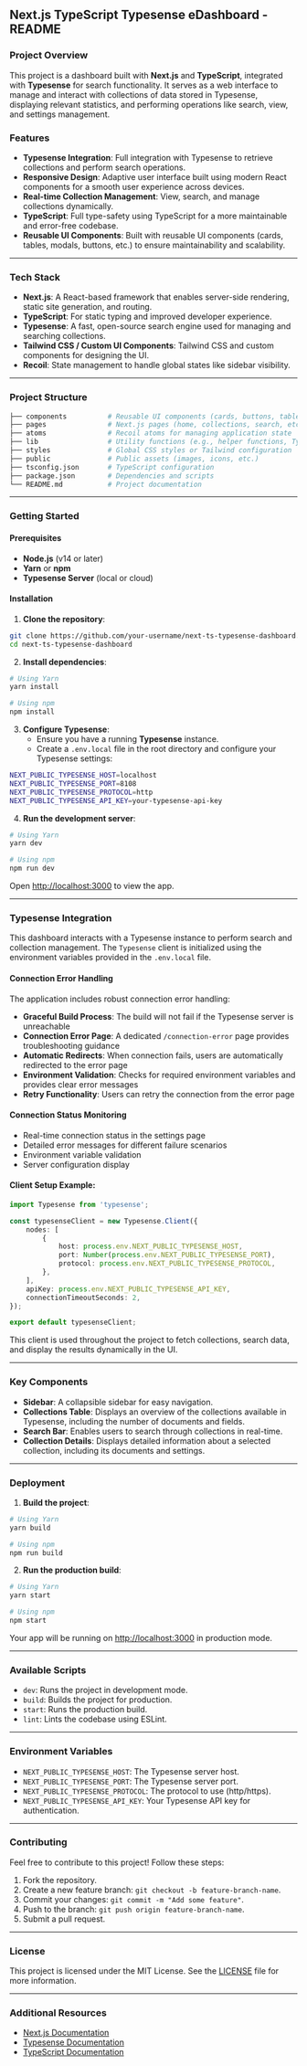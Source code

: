 ## **Next.js TypeScript Typesense eDashboard - README**

### **Project Overview**

This project is a dashboard built with **Next.js** and **TypeScript**, integrated with **Typesense** for search functionality. It serves as a web interface to manage and interact with collections of data stored in Typesense, displaying relevant statistics, and performing operations like search, view, and settings management.

### **Features**

- **Typesense Integration**: Full integration with Typesense to retrieve collections and perform search operations.
- **Responsive Design**: Adaptive user interface built using modern React components for a smooth user experience across devices.
- **Real-time Collection Management**: View, search, and manage collections dynamically.
- **TypeScript**: Full type-safety using TypeScript for a more maintainable and error-free codebase.
- **Reusable UI Components**: Built with reusable UI components (cards, tables, modals, buttons, etc.) to ensure maintainability and scalability.

---

### **Tech Stack**

- **Next.js**: A React-based framework that enables server-side rendering, static site generation, and routing.
- **TypeScript**: For static typing and improved developer experience.
- **Typesense**: A fast, open-source search engine used for managing and searching collections.
- **Tailwind CSS / Custom UI Components**: Tailwind CSS and custom components for designing the UI.
- **Recoil**: State management to handle global states like sidebar visibility.

---

### **Project Structure**

```bash
├── components          # Reusable UI components (cards, buttons, tables, etc.)
├── pages               # Next.js pages (home, collections, search, etc.)
├── atoms               # Recoil atoms for managing application state
├── lib                 # Utility functions (e.g., helper functions, Typesense client)
├── styles              # Global CSS styles or Tailwind configuration
├── public              # Public assets (images, icons, etc.)
├── tsconfig.json       # TypeScript configuration
├── package.json        # Dependencies and scripts
└── README.md           # Project documentation
```

---

### **Getting Started**

#### Prerequisites

- **Node.js** (v14 or later)
- **Yarn** or **npm**
- **Typesense Server** (local or cloud)

#### Installation

1. **Clone the repository**:

```bash
git clone https://github.com/your-username/next-ts-typesense-dashboard.git
cd next-ts-typesense-dashboard
```

2. **Install dependencies**:

```bash
# Using Yarn
yarn install

# Using npm
npm install
```

3. **Configure Typesense**:
    - Ensure you have a running **Typesense** instance.
    - Create a `.env.local` file in the root directory and configure your Typesense settings:

```bash
NEXT_PUBLIC_TYPESENSE_HOST=localhost
NEXT_PUBLIC_TYPESENSE_PORT=8108
NEXT_PUBLIC_TYPESENSE_PROTOCOL=http
NEXT_PUBLIC_TYPESENSE_API_KEY=your-typesense-api-key
```

4. **Run the development server**:

```bash
# Using Yarn
yarn dev

# Using npm
npm run dev
```

Open [http://localhost:3000](http://localhost:3000) to view the app.

---

### **Typesense Integration**

This dashboard interacts with a Typesense instance to perform search and collection management. The `Typesense` client is initialized using the environment variables provided in the `.env.local` file.

#### **Connection Error Handling**

The application includes robust connection error handling:

- **Graceful Build Process**: The build will not fail if the Typesense server is unreachable
- **Connection Error Page**: A dedicated `/connection-error` page provides troubleshooting guidance
- **Automatic Redirects**: When connection fails, users are automatically redirected to the error page
- **Environment Validation**: Checks for required environment variables and provides clear error messages
- **Retry Functionality**: Users can retry the connection from the error page

#### **Connection Status Monitoring**

- Real-time connection status in the settings page
- Detailed error messages for different failure scenarios
- Environment variable validation
- Server configuration display

#### **Client Setup Example**:

```ts
import Typesense from 'typesense';

const typesenseClient = new Typesense.Client({
    nodes: [
        {
            host: process.env.NEXT_PUBLIC_TYPESENSE_HOST,
            port: Number(process.env.NEXT_PUBLIC_TYPESENSE_PORT),
            protocol: process.env.NEXT_PUBLIC_TYPESENSE_PROTOCOL,
        },
    ],
    apiKey: process.env.NEXT_PUBLIC_TYPESENSE_API_KEY,
    connectionTimeoutSeconds: 2,
});

export default typesenseClient;
```

This client is used throughout the project to fetch collections, search data, and display the results dynamically in the UI.

---

### **Key Components**

- **Sidebar**: A collapsible sidebar for easy navigation.
- **Collections Table**: Displays an overview of the collections available in Typesense, including the number of documents and fields.
- **Search Bar**: Enables users to search through collections in real-time.
- **Collection Details**: Displays detailed information about a selected collection, including its documents and settings.

---

### **Deployment**

1. **Build the project**:

```bash
# Using Yarn
yarn build

# Using npm
npm run build
```

2. **Run the production build**:

```bash
# Using Yarn
yarn start

# Using npm
npm start
```

Your app will be running on [http://localhost:3000](http://localhost:3000) in production mode.

---

### **Available Scripts**

- `dev`: Runs the project in development mode.
- `build`: Builds the project for production.
- `start`: Runs the production build.
- `lint`: Lints the codebase using ESLint.

---

### **Environment Variables**

- `NEXT_PUBLIC_TYPESENSE_HOST`: The Typesense server host.
- `NEXT_PUBLIC_TYPESENSE_PORT`: The Typesense server port.
- `NEXT_PUBLIC_TYPESENSE_PROTOCOL`: The protocol to use (http/https).
- `NEXT_PUBLIC_TYPESENSE_API_KEY`: Your Typesense API key for authentication.

---

### **Contributing**

Feel free to contribute to this project! Follow these steps:

1. Fork the repository.
2. Create a new feature branch: `git checkout -b feature-branch-name`.
3. Commit your changes: `git commit -m "Add some feature"`.
4. Push to the branch: `git push origin feature-branch-name`.
5. Submit a pull request.

---

### **License**

This project is licensed under the MIT License. See the [LICENSE](./LICENSE) file for more information.

---

### **Additional Resources**

- [Next.js Documentation](https://nextjs.org/docs)
- [Typesense Documentation](https://typesense.org/docs/)
- [TypeScript Documentation](https://www.typescriptlang.org/docs/)
